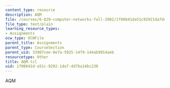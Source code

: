 ```yaml
---
content_type: resource
description: AQM
file: /courses/6-829-computer-networks-fall-2002/1f08641da51c92921da7dd76a14bc230_AQM.tcl
file_type: text/plain
learning_resource_types:
- Assignments
ocw_type: OCWFile
parent_title: Assignments
parent_type: CourseSection
parent_uid: 33907cee-8e7a-5925-14f9-144ab9914aeb
resourcetype: Other
title: AQM.tcl
uid: 1f08641d-a51c-9292-1da7-dd76a14bc230
---
```

AQM